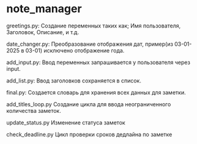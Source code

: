 # note_manager

greetings.py:
Создание переменных таких как; Имя пользователя, Заголовок, Описание, и т.д.

date_changer.py:
Преобразование отображения дат, пример(из 03-01-2025 в 03-01) исключено отображение года.

add_input.py:
Ввод переменных запрашивается у пользователя через input.

add_list.py:
Ввод заголовков сохраняется в список.

final.py:
Создается словарь для хранения всех данных для заметки.

add_titles_loop.py
Создание цикла для ввода неограниченного количества заметок.

update_status.py
Изменение статуса заметок 

check_deadline.py
Цикл проверки сроков дедлайна по заметке

